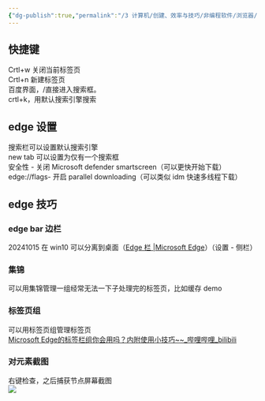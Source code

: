 ```yaml
---
{"dg-publish":true,"permalink":"/3 计算机/创建、效率与技巧/非编程软件/浏览器/Edge/","title":"Edge"}
---
```



## 快捷键
Crtl+w 关闭当前标签页  
Crtl+n 新建标签页  
百度界面，/直接进入搜索框。  
crtl+k，用默认搜索引擎搜索

## edge 设置
搜索栏可以设置默认搜索引擎  
new tab 可以设置为仅有一个搜索框  
安全性 - 关闭 Microsoft defender smartscreen（可以更快开始下载）  
edge://flags- 开启 parallel downloading（可以类似 idm 快速多线程下载） 

## edge 技巧
### edge bar 边栏
20241015 在 win10 可以分离到桌面（[Edge 栏 |Microsoft Edge](https://www.microsoft.com/zh-cn/edge/features/edge-bar?form=MA13FJ)）（设置 - 侧栏）
### 集锦
可以用集锦管理一组经常无法一下子处理完的标签页，比如缓存 demo
### 标签页组
可以用标签页组管理标签页  
[Microsoft Edge的标签栏组你会用吗？内附使用小技巧\~\~\_哔哩哔哩\_bilibili](https://www.bilibili.com/video/BV1eD4y1y7Wg/?buvid=XY630CE669F34078F341989B1EE06E60B0127&is_story_h5=false&mid=g8UDjEqHIS5oCexxb9oAEQ%3D%3D&p=1&plat_id=116&share_from=ugc&share_medium=android&share_plat=android&share_session_id=27f63dec-1008-4e05-9b22-4015ef275202&share_source=COPY&share_tag=s_i&timestamp=1693193194&unique_k=V8YiszU&up_id=192460606&vd_source=20cb3e7c6ad3d64f0eb2d763ff005080)
### 对元素截图
右键检查，之后捕获节点屏幕截图  
![](/img/user/resources/attachments/20240910Edge.png)